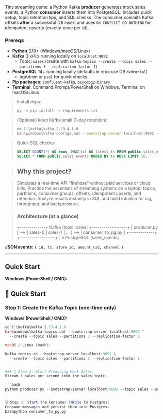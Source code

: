 Tiny streaming demo: a Python Kafka **producer** generates mock sales events; a Python **consumer** inserts them into PostgreSQL. 
Includes quick setup, topic retention tips, and SQL checks. The consumer commits Kafka offsets **after** a successful DB insert 
and uses `ON CONFLICT DO NOTHING` for idempotent upserts (exactly-once per `id`).

### Prereqs
- **Python** 3.10+ (Windows/macOS/Linux)
- **Kafka** 3.x/4.x running locally on `localhost:9092`  
  - Topic: `sales` (create with `kafka-topics --create --topic sales --partitions 3 --replication-factor 1`)
- **PostgreSQL** 14+ running locally (defaults in repo use DB `dvdrental`)
  - pgAdmin or `psql` for quick checks
- **Pip packages**: `confluent-kafka`, `psycopg2-binary`
- **Terminal**: Command Prompt/PowerShell on Windows, Terminal on macOS/Linux

> Install deps:
> ```bat
> py -m pip install -r requirements.txt
> ```

> (Optional) keep Kafka small (1-day retention):
> ```bat
> cd C:\kafka\kafka_2.13-4.1.0
> bin\windows\kafka-configs.bat --bootstrap-server localhost:9092 --entity-type topics --entity-name sales --alter --add-config retention.ms=86400000
> ```

> Quick SQL checks:
> ```sql
> SELECT COUNT(*) AS rows, MAX(ts) AS latest_ts FROM public.sales_events;
> SELECT * FROM public.sales_events ORDER BY ts DESC LIMIT 10;
> ```


> ## Why this project?

> Simulates a real-time API "firehose" without paid services or cloud bills.
> Practice the essentials of streaming systems on a laptop: topics, partitions, consumer groups, offsets, idempotent upserts, and retention.
> Analyze results instantly in SQL and build intuition for lag, throughput, and backpressure.

> ### Architecture (at a glance)
> +-------------+   Kafka (topic: sales)   +------------------+
> | producer.py | --> [ sales-0 | sales-1 | … ] --> | consumer_to_pg.py |
> +-------------+                          +------------------+
> |
> v
> PostgreSQL (sales_events)

**JSON events:** `{ id, ts, store_id, amount_usd, channel }`

---

## Quick Start

**Windows (PowerShell / CMD):**

## 🚀 Quick Start

### Step 1: Create the Kafka Topic (one-time only)

**Windows (PowerShell / CMD):**
```powershell
cd C:\kafka\kafka_2.13-4.1.0
bin\windows\kafka-topics.bat --bootstrap-server localhost:9092 ^
  --create --topic sales --partitions 3 --replication-factor 1

macOS / Linux (bash):

kafka-topics.sh --bootstrap-server localhost:9092 \
  --create --topic sales --partitions 3 --replication-factor 1


### 🧱 Step 2: Start Producing Mock Sales
Stream 3 sales per second into the sales topic:

```bash
python producer.py --bootstrap-server localhost:9092 --topic sales --sales-per-second 3


🗄️ Step 3: Start the Consumer (Write to Postgres)
Consume messages and persist them into Postgres:
bashpython consumer_to_pg.py
